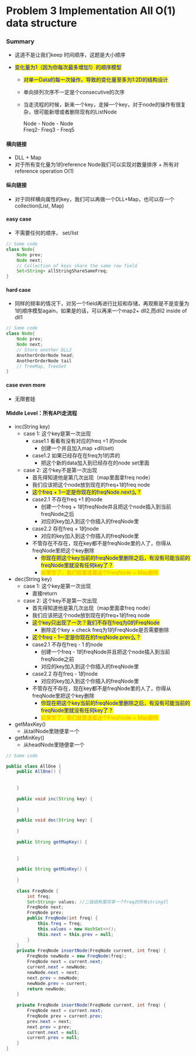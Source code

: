 # Problem 3 Implementation All O(1) data structure



### Summary&#x20;

* 这道不是让我们keep 时间顺序，这题是大小顺序
*   <mark style="color:blue;">变化量为1（因为你每次最多增加1）的顺序模型</mark>

    * <mark style="color:blue;">对单一Data的每一次操作，导致的变化量至多为1:2D的结构设计</mark>
    * 单向排列次序不一定是个consecutive的次序
    *   当走流程的时候，新来一个key，走掉一个key，对于node的操作有很复杂，很可能新增或者删除现有的ListNode

        Node - Node - Node\
        Freq2- Freq3 - Freq5



#### 横向链接

* DLL + Map
* 对于所有变化量为1的reference Node我们可以实现对数量排序 + 所有对reference operation O(1)

#### 纵向链接

* 对于同样横向属性的key，我们可以再做一个DLL+Map，也可以存一个collection(List, Map)

#### easy case

* 不需要任何的顺序， set/list

```java
// Some code
class Node{
    Node prev;
    Node next;
    // Collection of keys share the same row field
    Set<String> allStringShareSameFreq;
}
```

#### hard case

* 同样的频率的情况下，对另一个field再进行比较和存储，再观察是不是变量为1的顺序模型again，如果是的话，可以再来一个map2+ dll2,而dll2 inside of dll1

```java
// Some code
class Node{
    Node prev;
    Node next;
    // Store another DLL2
    AnotherOrderNode head;
    AnotherOrderNode tail
    // TreeMap, TreeSet
}
```

#### case even more

* 无限套娃



#### Middle Level：所有API走流程

* inc(String key)
  * case 1: 这个key是第一次出现
    * case1.1 看看有没有对应的freq =1 的node
      * 创建一个并且加入map +dll(set)
    * case1.2 如果已经存在在freq为1的弄的
      * 把这个新的data加入到已经存在的node set里面
  * case 2: 这个key不是第一次出现
    * 首先得知道他是第几次出现（map里面拿freq node）
    * 我们应该把这个node放到现在的freq+1的freq node
    * <mark style="color:blue;">这个freq + 1一定是你现在的freqNode.next么？</mark>
    * case2.1 不存在freq +1 的node
      * 创建一个freq + 1的freqNode并且把这个node插入到当前freqNode之后
      * 对应的key加入到这个你插入的freqNode里
    * case2.2 存在freq + 1的node
      * 对应的key加入到这个你插入的freqNode里
    * 不管存在不存在，现在key都不是freqNode里的人了，你得从freqNode里把这个key删除
      * <mark style="color:blue;">你现在把这个key当前的freqNode里删除之后，有没有可能当前的freqNode里就没有任何key了？</mark>
      * <mark style="color:orange;">如果空了，我们就要连着这个FreqNode + Map删除</mark>
* dec(String key)
  * case 1: 这个key是第一次出现
    * 直接return
  * case 2: 这个key不是第一次出现
    * 首先得知道他是第几次出现（map里面拿freq node）
    * 我们应该把这个node放到现在的freq+1的freq node
    * <mark style="color:blue;">这个key只出现了一次？我们不存在freq为0的FreqNode</mark>
      * 删除这个key + check freq为1的FreqNode是否需要删除
    * <mark style="color:blue;">这个freq - 1一定是你现在的freqNode.prev么？</mark>
    * case2.1 不存在freq - 1 的node
      * 创建一个freq - 1的freqNode并且把这个node插入到当前freqNode之前
      * 对应的key加入到这个你插入的freqNode里
    * case2.2 存在freq - 1的node
      * 对应的key加入到这个你插入的freqNode里
    * 不管存在不存在，现在key都不是freqNode里的人了，你得从freqNode里把这个key删除
      * <mark style="color:blue;">你现在把这个key当前的freqNode里删除之后，有没有可能当前的freqNode里就没有任何key了？</mark>
      * <mark style="color:orange;">如果空了，我们就要连着这个FreqNode + Map删除</mark>
* getMaxKey()
  * 从tailNode里随便拿一个
* getMinKey()
  * 从headNode里随便拿一个





```java
// Some code

public class AllOne {
    public AllOne() {
    
    
    }
    
    public void inc(String key) {
    
    }

    public void dec(String key) {
    
    }
    
    public String getMapKey() {
    
    
    }
    
    public String getMinKey() {
    
    }
    
    class FreqNode {
        int freq;
        Set<String> values; //二级结构里同享一个freq的所有string们
        FreqNode next;
        FreqNode prev;
        public FreqNode(int freq) {
            this.freq = freq;
            this.values = new HashSet<>();
            this.next = this.prev = null;
        }
    }
    private FreqNode insertNode(FreqNode current, int freq) {
        FreqNode newNode = new FreqNode(freq);
        FreqNode next = current.next;
        current.next = newNode;
        newNode.next = next;
        next.prev = newNode;
        newNode.prev = current;
        return newNode;
    }
    
    private FreqNode insertNode(FreqNode current, int freq) {
        FreqNode next = current.next;
        FreqNode prev = current.prev;
        prev.next = next;
        next.prev = prev;
        current.next = null;
        current.prev = null;
    }
}
```

